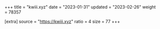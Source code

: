 +++
title = "kwiii.xyz"
date = "2023-01-31"
updated = "2023-02-26"
weight = 78357

[extra]
source = "https://kwiii.xyz"
ratio = 4
size = 77
+++
